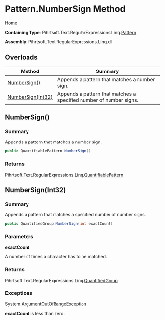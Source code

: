 # Pattern\.NumberSign Method

[Home](../../../../../../README.md)

**Containing Type**: Pihrtsoft\.Text\.RegularExpressions\.Linq\.[Pattern](../README.md)

**Assembly**: Pihrtsoft\.Text\.RegularExpressions\.Linq\.dll

## Overloads

| Method | Summary |
| ------ | ------- |
| [NumberSign()](#Pihrtsoft_Text_RegularExpressions_Linq_Pattern_NumberSign) | Appends a pattern that matches a number sign\. |
| [NumberSign(Int32)](#Pihrtsoft_Text_RegularExpressions_Linq_Pattern_NumberSign_System_Int32_) | Appends a pattern that matches a specified number of number signs\. |

## NumberSign\(\) <a name="Pihrtsoft_Text_RegularExpressions_Linq_Pattern_NumberSign"></a>

### Summary

Appends a pattern that matches a number sign\.

```csharp
public QuantifiablePattern NumberSign()
```

### Returns

Pihrtsoft\.Text\.RegularExpressions\.Linq\.[QuantifiablePattern](../../QuantifiablePattern/README.md)

## NumberSign\(Int32\) <a name="Pihrtsoft_Text_RegularExpressions_Linq_Pattern_NumberSign_System_Int32_"></a>

### Summary

Appends a pattern that matches a specified number of number signs\.

```csharp
public QuantifiedGroup NumberSign(int exactCount)
```

### Parameters

**exactCount**

A number of times a character has to be matched\.

### Returns

Pihrtsoft\.Text\.RegularExpressions\.Linq\.[QuantifiedGroup](../../QuantifiedGroup/README.md)

### Exceptions

System\.[ArgumentOutOfRangeException](https://docs.microsoft.com/en-us/dotnet/api/system.argumentoutofrangeexception)

**exactCount** is less than zero\.

